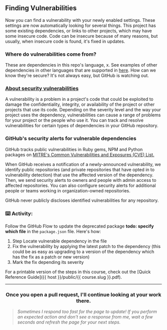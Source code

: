 ## Finding Vulnerabilities

Now you can find a vulnerability with your newly enabled settings. These settings are now automatically looking for several things. This project has some existing dependencies, or links to other projects, which may have some insecure code. Code can be insecure because of many reasons, but usually, when insecure code is found, it's fixed in updates.

### Where do vulnerabilities come from?

These are dependencies in this repo's language, x. See examples of other dependencies in other languages that are supported in [here](https://cve.mitre.org/).
How can we know they're secure? It's not always easy, but GitHub is watching out.

### [About security vulnerabilities](https://help.github.com/articles/about-security-alerts-for-vulnerable-dependencies/)
A vulnerability is a problem in a project's code that could be exploited to damage the confidentiality, integrity, or availability of the project or other projects that use its code. Depending on the severity level and the way your project uses the dependency, vulnerabilities can cause a range of problems for your project or the people who use it. You can track and resolve vulnerabilities for certain types of dependencies in your GitHub repository.

### GitHub's security alerts for vulnerable dependencies
GitHub tracks public vulnerabilities in Ruby gems, NPM and Python packages on [MITRE's Common Vulnerabilities and Exposures (CVE) List.](https://cve.mitre.org/)

When GitHub receives a notification of a newly-announced vulnerability, we identify public repositories (and private repositories that have opted in to vulnerability detection) that use the affected version of the dependency. Then, we send security alerts to owners and people with admin access to affected repositories. You can also configure security alerts for additional people or teams working in organization-owned repositories.

GitHub never publicly discloses identified vulnerabilities for any repository.

### :keyboard: Activity:

Follow the GitHub Flow to update the deprecated package **todo: specify which file** in the `package.json` file. Here's how:

1. Step Locate vulnerable dependency in the file
2. Fix the vulnerability by applying the latest patch to the dependency (this could be as easy as upgrading to a version of the dependency which has the fix as a patch or new version)
3. Mark the fix depending its severity


For a printable version of the steps in this course, check out the [Quick Reference Guide]({{ host }}/public/{{ course.slug }}.pdf).

<hr>
<h3 align="center">Once you open a pull request, I'll continue looking at your work there.</h3>

> _Sometimes I respond too fast for the page to update! If you perform an expected action and don't see a response from me, wait a few seconds and refresh the page for your next steps._
